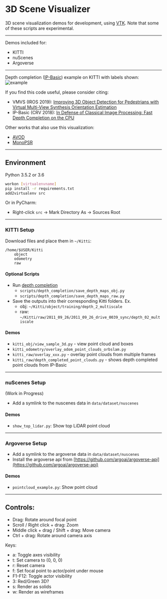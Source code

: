 # 3D Scene Visualizer
3D scene visualization demos for development, using [VTK](https://vtk.org/). Note that some of these scripts are experimental.

---
Demos included for:
- KITTI
- nuScenes
- Argoverse
---
Depth completion ([IP-Basic](https://github.com/kujason/ip_basic)) example on KITTI with labels shown:
![example](./data/images/example.png)

If you find this code useful, please consider citing:

- VMVS (IROS 2019): [Improving 3D Object Detection for Pedestrians with Virtual Multi-View Synthesis Orientation Estimation](https://arxiv.org/abs/1907.06777) 
- IP-Basic (CRV 2018): [In Defense of Classical Image Processing: Fast Depth Completion on the CPU](https://arxiv.org/abs/1802.00036) 

Other works that also use this visualization:
- [AVOD](https://arxiv.org/abs/1712.02294)
- [MonoPSR](https://arxiv.org/abs/1904.01690)

---

## Environment
Python 3.5.2 or 3.6

```bash
workon [virtualenvname]
pip install -r requirements.txt
add2virtualenv src
```

Or in PyCharm:
- Right-click `src` -> Mark Directory As -> Sources Root 

---

### KITTI Setup
Download files and place them in `~/Kitti`:
```
/home/$USER/Kitti
    object
    odometry
    raw
```

#### Optional Scripts 
- Run [depth completion](https://github.com/kujason/ip_basic)
    - `scripts/depth_completion/save_depth_maps_obj.py`
    - `scripts/depth_completion/save_depth_maps_raw.py`
- Save the outputs into their corresponding Kitti folders. Ex.
    - obj: `~/Kitti/object/training/depth_2_multiscale`
    - raw: `~/Kitti/raw/2011_09_26/2011_09_26_drive_0039_sync/depth_02_multiscale`
    
#### Demos
- `kitti_obj/view_sample_3d.py` - view point cloud and boxes
- `kitti_odometry/overlay_odom_point_clouds_orbslam.py`
- `kitti_raw/overlay_xxx.py` - overlay point clouds from multiple frames
- `kitti_raw/depth_completed_point_clouds.py` - shows depth completed point clouds from IP-Basic
    
---

### nuScenes Setup
(Work in Progress)
- Add a symlink to the nuscenes data in `data/dataset/nuscenes`

#### Demos
- `show_top_lidar.py`: Show top LiDAR point cloud

---

### Argoverse Setup
- Add a symlink to the argoverse data in `data/dataset/nuscenes`
- Install the argoverse api from [https://github.com/argoai/argoverse-api](https://github.com/argoai/argoverse-api)

#### Demos
- `pointcloud_example.py`: Show point cloud

---



## Controls:
- Drag: Rotate around focal point
- Scroll / Right click + drag: Zoom
- Middle click + drag / Shift + drag: Move camera
- Ctrl + drag: Rotate around camera axis

Keys:
- a: Toggle axes visibility
- t: Set camera to (0, 0, 0)
- r: Reset camera
- f: Set focal point to actor/point under mouse
- F1-F12: Toggle actor visibility
- 3: Red/Green 3D?
- s: Render as solids
- w: Render as wireframes
